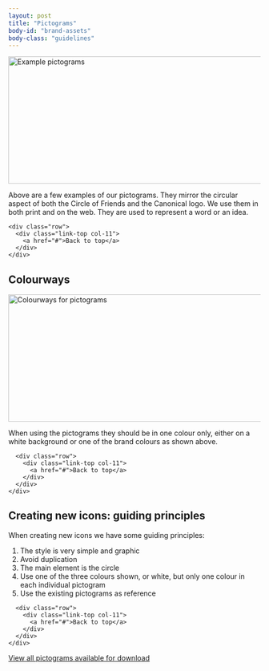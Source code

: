 ```yaml
---
layout: post
title: "Pictograms"
body-id: "brand-assets"
body-class: "guidelines"
---
```



<div class="row">
  <div class="col-11">
    <p><img src="{{ site.assets_path }}cc35b015-pictograms.gif" alt="Example pictograms" title="pictograms" width="540" height="254" srcset="{{ site.assets_path }}cc35b015-pictograms.gif 540w, {{ site.assets_path }}e4a602fe-pictograms-300x141.gif 300w" sizes="(max-width: 540px) 100vw, 540px" /></p>
    <p>Above are a few examples of our pictograms. They mirror the circular aspect of both the Circle of Friends and the Canonical logo. We use them in both print and on the web. They are used to represent a word or an idea.</p>

    <div class="row">
      <div class="link-top col-11">
        <a href="#">Back to top</a>
      </div>
    </div>
  </div>
</div>

<div class="p-strip">
  <div class="row">
    <div class="col-11">
      <h2>Colourways</h2>
      <p><img src="{{ site.assets_path }}f033719e-pictograms-colourways.gif" alt="Colourways for pictograms" title="pictograms-colourways" width="540" height="254" srcset="{{ site.assets_path }}f033719e-pictograms-colourways.gif 540w, {{ site.assets_path }}72ae3862-pictograms-colourways-300x141.gif 300w" sizes="(max-width: 540px) 100vw, 540px" /></p>
      <p>When using the pictograms they should be in one colour only, either on a white background or one of the brand colours as shown above.</p>

      <div class="row">
        <div class="link-top col-11">
          <a href="#">Back to top</a>
        </div>
      </div>
    </div>
  </div>
</div>

<div class="p-strip">
  <div class="row">
    <div class="col-11">
      <h2>Creating new icons: guiding principles</h2>
      <p>When creating new icons we have some guiding principles:</p>
      <ol>
        <li class="p-list__item">The style is very simple and graphic</li>
        <li class="p-list__item">Avoid duplication</li>
        <li class="p-list__item">The main element is the circle</li>
        <li class="p-list__item">Use one of the three colours shown, or white, but only one colour in each individual pictogram</li>
        <li class="p-list__item">Use the existing pictograms as reference</li>
      </ol>

      <div class="row">
        <div class="link-top col-11">
          <a href="#">Back to top</a>
        </div>
      </div>
    </div>
  </div>
</div>

<div class="p-strip">
  <div class="row">
    <div class="col-11">
      <p><a href="/brand/../downloads?metadata=element-pictogram" title="All pictograms to download">View all pictograms available for download</a></p>
    </div>
  </div>
</div>
